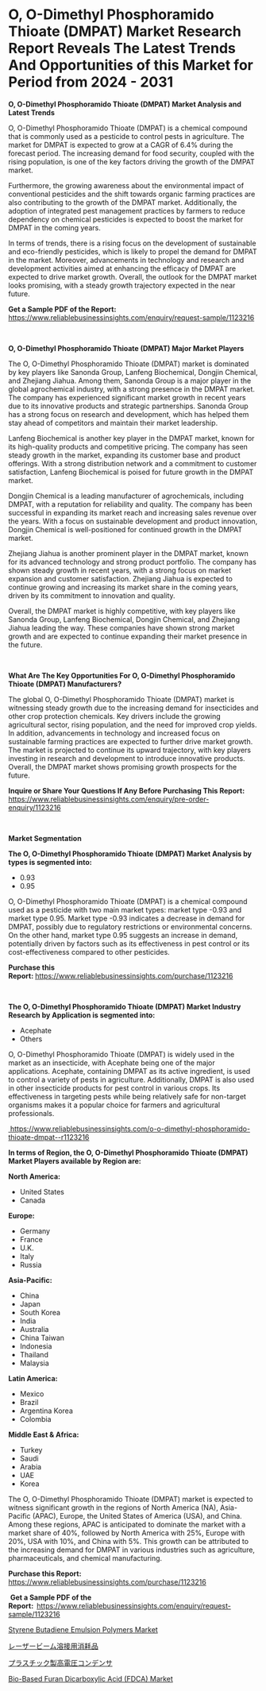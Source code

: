<p><h1>O, O-Dimethyl Phosphoramido Thioate (DMPAT) Market Research Report Reveals The Latest Trends And Opportunities of this Market for Period from 2024 - 2031</h1></p><p><strong>O, O-Dimethyl Phosphoramido Thioate (DMPAT) Market Analysis and Latest Trends</strong></p>
<p><p>O, O-Dimethyl Phosphoramido Thioate (DMPAT) is a chemical compound that is commonly used as a pesticide to control pests in agriculture. The market for DMPAT is expected to grow at a CAGR of 6.4% during the forecast period. The increasing demand for food security, coupled with the rising population, is one of the key factors driving the growth of the DMPAT market. </p><p>Furthermore, the growing awareness about the environmental impact of conventional pesticides and the shift towards organic farming practices are also contributing to the growth of the DMPAT market. Additionally, the adoption of integrated pest management practices by farmers to reduce dependency on chemical pesticides is expected to boost the market for DMPAT in the coming years.</p><p>In terms of trends, there is a rising focus on the development of sustainable and eco-friendly pesticides, which is likely to propel the demand for DMPAT in the market. Moreover, advancements in technology and research and development activities aimed at enhancing the efficacy of DMPAT are expected to drive market growth. Overall, the outlook for the DMPAT market looks promising, with a steady growth trajectory expected in the near future.</p></p>
<p><strong>Get a Sample PDF of the Report:&nbsp;</strong> <a href="https://www.reliablebusinessinsights.com/enquiry/request-sample/1123216">https://www.reliablebusinessinsights.com/enquiry/request-sample/1123216</a></p>
<p>&nbsp;</p>
<p><strong>O, O-Dimethyl Phosphoramido Thioate (DMPAT) Major Market Players</strong></p>
<p><p>The O, O-Dimethyl Phosphoramido Thioate (DMPAT) market is dominated by key players like Sanonda Group, Lanfeng Biochemical, Dongjin Chemical, and Zhejiang Jiahua. Among them, Sanonda Group is a major player in the global agrochemical industry, with a strong presence in the DMPAT market. The company has experienced significant market growth in recent years due to its innovative products and strategic partnerships. Sanonda Group has a strong focus on research and development, which has helped them stay ahead of competitors and maintain their market leadership.</p><p>Lanfeng Biochemical is another key player in the DMPAT market, known for its high-quality products and competitive pricing. The company has seen steady growth in the market, expanding its customer base and product offerings. With a strong distribution network and a commitment to customer satisfaction, Lanfeng Biochemical is poised for future growth in the DMPAT market.</p><p>Dongjin Chemical is a leading manufacturer of agrochemicals, including DMPAT, with a reputation for reliability and quality. The company has been successful in expanding its market reach and increasing sales revenue over the years. With a focus on sustainable development and product innovation, Dongjin Chemical is well-positioned for continued growth in the DMPAT market.</p><p>Zhejiang Jiahua is another prominent player in the DMPAT market, known for its advanced technology and strong product portfolio. The company has shown steady growth in recent years, with a strong focus on market expansion and customer satisfaction. Zhejiang Jiahua is expected to continue growing and increasing its market share in the coming years, driven by its commitment to innovation and quality.</p><p>Overall, the DMPAT market is highly competitive, with key players like Sanonda Group, Lanfeng Biochemical, Dongjin Chemical, and Zhejiang Jiahua leading the way. These companies have shown strong market growth and are expected to continue expanding their market presence in the future.</p></p>
<p>&nbsp;</p>
<p><strong>What Are The Key Opportunities For O, O-Dimethyl Phosphoramido Thioate (DMPAT) Manufacturers?</strong></p>
<p><p>The global O, O-Dimethyl Phosphoramido Thioate (DMPAT) market is witnessing steady growth due to the increasing demand for insecticides and other crop protection chemicals. Key drivers include the growing agricultural sector, rising population, and the need for improved crop yields. In addition, advancements in technology and increased focus on sustainable farming practices are expected to further drive market growth. The market is projected to continue its upward trajectory, with key players investing in research and development to introduce innovative products. Overall, the DMPAT market shows promising growth prospects for the future.</p></p>
<p><strong>Inquire or Share Your Questions If Any Before Purchasing This Report:</strong> <a href="https://www.reliablebusinessinsights.com/enquiry/pre-order-enquiry/1123216">https://www.reliablebusinessinsights.com/enquiry/pre-order-enquiry/1123216</a></p>
<p>&nbsp;</p>
<p><strong>Market Segmentation</strong></p>
<p><strong>The O, O-Dimethyl Phosphoramido Thioate (DMPAT) Market Analysis by types is segmented into:</strong></p>
<p><ul><li>0.93</li><li>0.95</li></ul></p>
<p><p>O, O-Dimethyl Phosphoramido Thioate (DMPAT) is a chemical compound used as a pesticide with two main market types: market type -0.93 and market type 0.95. Market type -0.93 indicates a decrease in demand for DMPAT, possibly due to regulatory restrictions or environmental concerns. On the other hand, market type 0.95 suggests an increase in demand, potentially driven by factors such as its effectiveness in pest control or its cost-effectiveness compared to other pesticides.</p></p>
<p><strong>Purchase this Report:&nbsp;</strong><a href="https://www.reliablebusinessinsights.com/purchase/1123216">https://www.reliablebusinessinsights.com/purchase/1123216</a></p>
<p>&nbsp;</p>
<p><strong>The O, O-Dimethyl Phosphoramido Thioate (DMPAT) Market Industry Research by Application is segmented into:</strong></p>
<p><ul><li>Acephate</li><li>Others</li></ul></p>
<p><p>O, O-Dimethyl Phosphoramido Thioate (DMPAT) is widely used in the market as an insecticide, with Acephate being one of the major applications. Acephate, containing DMPAT as its active ingredient, is used to control a variety of pests in agriculture. Additionally, DMPAT is also used in other insecticide products for pest control in various crops. Its effectiveness in targeting pests while being relatively safe for non-target organisms makes it a popular choice for farmers and agricultural professionals.</p></p>
<p><a href="https://www.reliablebusinessinsights.com/o-o-dimethyl-phosphoramido-thioate-dmpat--r1123216">&nbsp;https://www.reliablebusinessinsights.com/o-o-dimethyl-phosphoramido-thioate-dmpat--r1123216</a></p>
<p><strong>In terms of Region, the O, O-Dimethyl Phosphoramido Thioate (DMPAT) Market Players available by Region are:</strong></p>
<p>
    <p> <strong> North America: </strong>
        <ul>
            <li>United States</li>
            <li>Canada</li>
        </ul>
        </p> 
    <p> <strong> Europe: </strong>
        <ul>
            <li>Germany</li>
            <li>France</li>
            <li>U.K.</li>
            <li>Italy</li>
            <li>Russia</li>
        </ul>
        </p> 
    <p> <strong> Asia-Pacific: </strong>
        <ul>
            <li>China</li>
            <li>Japan</li>
            <li>South Korea</li>
            <li>India</li>
            <li>Australia</li>
            <li>China Taiwan</li>
            <li>Indonesia</li>
            <li>Thailand</li>
            <li>Malaysia</li>
        </ul>
        </p> 
    <p> <strong> Latin America: </strong>
        <ul>
            <li>Mexico</li>
            <li>Brazil</li>
            <li>Argentina Korea</li>
            <li>Colombia</li>
        </ul>
        </p> 
    <p> <strong> Middle East & Africa: </strong>
        <ul>
            <li>Turkey</li>
            <li>Saudi</li>
            <li>Arabia</li>
            <li>UAE</li>
            <li>Korea</li>
        </ul>
    </p>
    </p>
<p><p>The O, O-Dimethyl Phosphoramido Thioate (DMPAT) market is expected to witness significant growth in the regions of North America (NA), Asia-Pacific (APAC), Europe, the United States of America (USA), and China. Among these regions, APAC is anticipated to dominate the market with a market share of 40%, followed by North America with 25%, Europe with 20%, USA with 10%, and China with 5%. This growth can be attributed to the increasing demand for DMPAT in various industries such as agriculture, pharmaceuticals, and chemical manufacturing.</p></p>
<p><strong>Purchase this Report: </strong><a href="https://www.reliablebusinessinsights.com/purchase/1123216">https://www.reliablebusinessinsights.com/purchase/1123216</a></p>
<p>&nbsp;<strong>Get a Sample PDF of the Report:&nbsp;&nbsp;</strong><a href="https://www.reliablebusinessinsights.com/enquiry/request-sample/1123216">https://www.reliablebusinessinsights.com/enquiry/request-sample/1123216</a></p>
<p><strong></strong></p>
<p><p><a href="https://github.com/anggakarna133/Market-Research-Report-List-1/blob/main/styrene-butadiene-emulsion-polymers-market.md">Styrene Butadiene Emulsion Polymers Market</a></p><p><a href="https://medium.com/@gaddygeorge/2031-%E5%B9%B4%E3%81%BE%E3%81%A7%E3%81%AE%E6%9C%9F%E9%96%93%E3%81%AB%E4%BA%88%E6%B8%AC%E3%81%95%E3%82%8C%E3%82%8B%E6%80%A5%E9%80%9F%E3%81%AA%E6%88%90%E9%95%B7%E7%8E%87%E3%81%A7%E3%81%82%E3%82%8B-%E3%81%AE-cagr-%E3%82%92%E6%8C%81%E3%81%A4-%E3%82%B0%E3%83%AD%E3%83%BC%E3%83%90%E3%83%AB%E3%83%AC%E3%83%BC%E3%82%B6%E3%83%BC%E3%83%93%E3%83%BC%E3%83%A0%E6%BA%B6%E6%8E%A5%E6%B6%88%E8%80%97%E5%93%81%E5%B8%82%E5%A0%B4%E3%81%AE%E7%AF%84%E5%9B%B2%E3%81%AB%E3%81%A4%E3%81%84%E3%81%A6%E3%81%AE%E8%A9%B3%E7%B4%B0%E3%81%AA%E5%88%86%E6%9E%90-370b14bfa70c">レーザービーム溶接用消耗品</a></p><p><a href="https://medium.com/@vkdyfujt97/%E3%83%97%E3%83%A9%E3%82%B9%E3%83%81%E3%83%83%E3%82%AF%E8%A3%BD%E3%81%AE%E9%AB%98%E9%9B%BB%E5%9C%A7%E3%82%B3%E3%83%B3%E3%83%87%E3%83%B3%E3%82%B5%E5%B8%82%E5%A0%B4%E3%81%AE%E6%96%B0%E8%88%88%E3%83%88%E3%83%AC%E3%83%B3%E3%83%89%E3%81%A82024%E5%B9%B4%E3%81%8B%E3%82%892031%E5%B9%B4%E3%81%BE%E3%81%A7%E3%81%AE%E5%B0%86%E6%9D%A5%E5%B1%95%E6%9C%9B-961d8275800a">プラスチック製高電圧コンデンサ</a></p><p><a href="https://github.com/sleepman642/Market-Research-Report-List-1/blob/main/bio-based-furan-dicarboxylic-acid-fdca-market.md">Bio-Based Furan Dicarboxylic Acid (FDCA) Market</a></p></p>